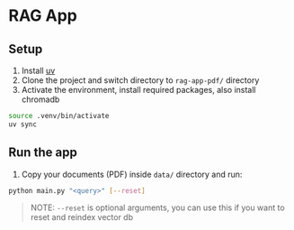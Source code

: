 # RAG App

## Setup

1. Install [uv](https://docs.astral.sh/uv/getting-started/installation/)
2. Clone the project and switch directory to `rag-app-pdf/` directory
3. Activate the environment, install required packages, also install chromadb
```sh
source .venv/bin/activate
uv sync
```

## Run the app

1. Copy your documents (PDF) inside `data/` directory and run:
```sh
python main.py "<query>" [--reset]
```
> NOTE: `--reset` is optional arguments, you can use this if you want to reset and reindex vector db
